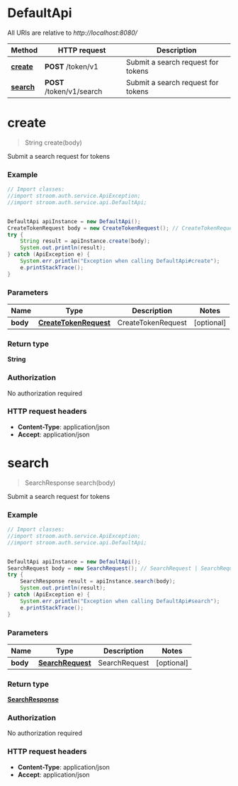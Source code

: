 # DefaultApi

All URIs are relative to *http://localhost:8080/*

Method | HTTP request | Description
------------- | ------------- | -------------
[**create**](DefaultApi.md#create) | **POST** /token/v1 | Submit a search request for tokens
[**search**](DefaultApi.md#search) | **POST** /token/v1/search | Submit a search request for tokens


<a name="create"></a>
# **create**
> String create(body)

Submit a search request for tokens



### Example
```java
// Import classes:
//import stroom.auth.service.ApiException;
//import stroom.auth.service.api.DefaultApi;


DefaultApi apiInstance = new DefaultApi();
CreateTokenRequest body = new CreateTokenRequest(); // CreateTokenRequest | CreateTokenRequest
try {
    String result = apiInstance.create(body);
    System.out.println(result);
} catch (ApiException e) {
    System.err.println("Exception when calling DefaultApi#create");
    e.printStackTrace();
}
```

### Parameters

Name | Type | Description  | Notes
------------- | ------------- | ------------- | -------------
 **body** | [**CreateTokenRequest**](CreateTokenRequest.md)| CreateTokenRequest | [optional]

### Return type

**String**

### Authorization

No authorization required

### HTTP request headers

 - **Content-Type**: application/json
 - **Accept**: application/json

<a name="search"></a>
# **search**
> SearchResponse search(body)

Submit a search request for tokens



### Example
```java
// Import classes:
//import stroom.auth.service.ApiException;
//import stroom.auth.service.api.DefaultApi;


DefaultApi apiInstance = new DefaultApi();
SearchRequest body = new SearchRequest(); // SearchRequest | SearchRequest
try {
    SearchResponse result = apiInstance.search(body);
    System.out.println(result);
} catch (ApiException e) {
    System.err.println("Exception when calling DefaultApi#search");
    e.printStackTrace();
}
```

### Parameters

Name | Type | Description  | Notes
------------- | ------------- | ------------- | -------------
 **body** | [**SearchRequest**](SearchRequest.md)| SearchRequest | [optional]

### Return type

[**SearchResponse**](SearchResponse.md)

### Authorization

No authorization required

### HTTP request headers

 - **Content-Type**: application/json
 - **Accept**: application/json

